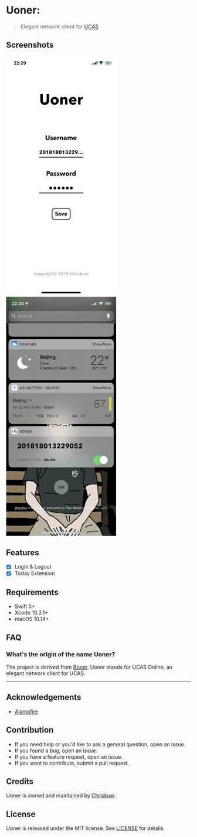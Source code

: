 # Uoner:

> Elegant network client for [UCAS](http://www.ucas.edu.cn)

## Screenshots

<img src="Image/UI.png" width="300">
<img src="Image/Widget.png" width="300">

## Features

- [x] Login & Logout
- [x] Today Extension

## Requirements

- Swift 5+
- Xcode 10.2.1+
- macOS 10.14+

## FAQ

### What's the origin of the name Uoner?

The project is derived from [Boner](https://github.com/Chriskuei/Boner). Uoner stands for UCAS Online, an elegant network client for UCAS.

---

## Acknowledgements

- [Alamofire](https://github.com/Alamofire/Alamofire)

## Contribution

- If you need help or you'd like to ask a general question, open an issue.
- If you found a bug, open an issue.
- If you have a feature request, open an issue.
- If you want to contribute, submit a pull request.

## Credits

Uoner is owned and maintained by [Chriskuei](http://github.com/chriskuei).

## License

Uoner is released under the MIT license. See [LICENSE](LICENSE) for details.
